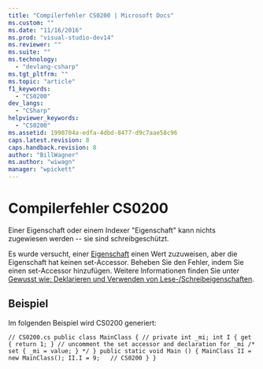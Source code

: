 ```yaml
---
title: "Compilerfehler CS0200 | Microsoft Docs"
ms.custom: ""
ms.date: "11/16/2016"
ms.prod: "visual-studio-dev14"
ms.reviewer: ""
ms.suite: ""
ms.technology: 
  - "devlang-csharp"
ms.tgt_pltfrm: ""
ms.topic: "article"
f1_keywords: 
  - "CS0200"
dev_langs: 
  - "CSharp"
helpviewer_keywords: 
  - "CS0200"
ms.assetid: 1990704a-edfa-4dbd-8477-d9c7aae58c96
caps.latest.revision: 8
caps.handback.revision: 8
author: "BillWagner"
ms.author: "wiwagn"
manager: "wpickett"
---
```

# Compilerfehler CS0200
Einer Eigenschaft oder einem Indexer "Eigenschaft" kann nichts zugewiesen werden \-\- sie sind schreibgeschützt.  
  
 Es wurde versucht, einer [Eigenschaft](../../csharp/programming-guide/classes-and-structs/using-properties.md) einen Wert zuzuweisen, aber die Eigenschaft hat keinen set\-Accessor. Beheben Sie den Fehler, indem Sie einen set\-Accessor hinzufügen. Weitere Informationen finden Sie unter [Gewusst wie: Deklarieren und Verwenden von Lese\-\/Schreibeigenschaften](../../csharp/programming-guide/classes-and-structs/how-to-declare-and-use-read-write-properties.md).  
  
## Beispiel  
 Im folgenden Beispiel wird CS0200 generiert:  
  
```  
// CS0200.cs public class MainClass { // private int _mi; int I { get { return 1; } // uncomment the set accessor and declaration for _mi /* set { _mi = value; } */ } public static void Main () { MainClass II = new MainClass(); II.I = 9;   // CS0200 } }  
```